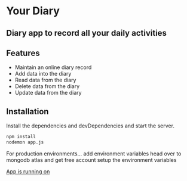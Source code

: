 # Your Diary
## Diary app to record all your daily activities


## Features
- Maintain an online diary record 
- Add data into the diary
- Read data from the diary
- Delete data from the diary
- Update data from the diary

## Installation
Install the dependencies and devDependencies and start the server.

```sh
npm install 
nodemon app.js
```

For production environments...
add environment variables
head over to mongodb atlas and get free account
setup the environment variables

[App is running on](https://localhost:3000)
